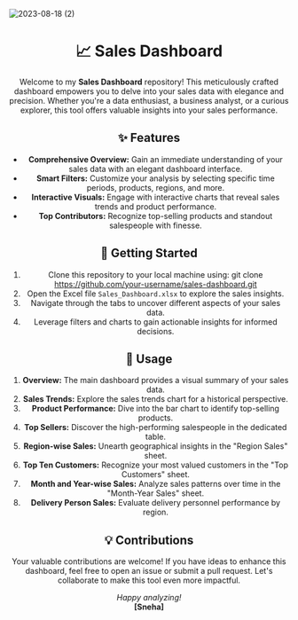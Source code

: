 
![2023-08-18 (2)](https://github.com/snehaDebBarma/SalesDashboard/assets/44783809/e326ab48-6897-4ebc-bb16-4a2bc1dbecf5)
<div align="center">
  

# 📈 Sales Dashboard

Welcome to my **Sales Dashboard** repository! This meticulously crafted dashboard empowers you to delve into your sales data with elegance and precision. Whether you're a data enthusiast, a business analyst, or a curious explorer, this tool offers valuable insights into your sales performance.

## ✨ Features

- **Comprehensive Overview:** Gain an immediate understanding of your sales data with an elegant dashboard interface.
- **Smart Filters:** Customize your analysis by selecting specific time periods, products, regions, and more.
- **Interactive Visuals:** Engage with interactive charts that reveal sales trends and product performance.
- **Top Contributors:** Recognize top-selling products and standout salespeople with finesse.

## 🚀 Getting Started

1. Clone this repository to your local machine using:
git clone https://github.com/your-username/sales-dashboard.git
2. Open the Excel file `Sales_Dashboard.xlsx` to explore the sales insights.
3. Navigate through the tabs to uncover different aspects of your sales data.
4. Leverage filters and charts to gain actionable insights for informed decisions.

## 🌟 Usage

1. **Overview:** The main dashboard provides a visual summary of your sales data.
2. **Sales Trends:** Explore the sales trends chart for a historical perspective.
3. **Product Performance:** Dive into the bar chart to identify top-selling products.
4. **Top Sellers:** Discover the high-performing salespeople in the dedicated table.
5. **Region-wise Sales:** Unearth geographical insights in the "Region Sales" sheet.
6. **Top Ten Customers:** Recognize your most valued customers in the "Top Customers" sheet.
7. **Month and Year-wise Sales:** Analyze sales patterns over time in the "Month-Year Sales" sheet.
8. **Delivery Person Sales:** Evaluate delivery personnel performance by region.

## 💡 Contributions

Your valuable contributions are welcome! If you have ideas to enhance this dashboard, feel free to open an issue or submit a pull request. Let's collaborate to make this tool even more impactful.

<div align="center">
<i>Happy analyzing!</i><br>
<b>[Sneha]</b>
</div>
